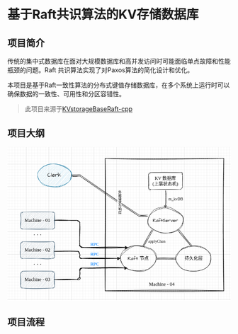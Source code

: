 # 基于Raft共识算法的KV存储数据库


## 项目简介
传统的集中式数据库在面对大规模数据库和高并发访问时可能面临单点故障和性能瓶颈的问题。Raft
共识算法实现了对Paxos算法的简化设计和优化。

本项目是基于Raft一致性算法的分布式键值存储数据库，在多个系统上运行时可以确保数据的一致性、可用性和分区容错性。

> 此项目来源于[KVstorageBaseRaft-cpp](https://github.com/youngyangyang04/KVstorageBaseRaft-cpp)

## 项目大纲

![项目结构](docs/img.png)

## 项目流程